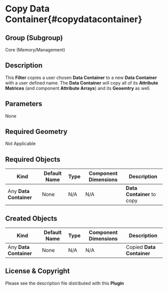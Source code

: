 Copy Data Container{#copydatacontainer}
=============

## Group (Subgroup) ##

Core (Memory/Management)


## Description ##

This **Filter** copies a user chosen **Data Container** to a new **Data Container** with a user defined name. The **Data Container** will copy all of its **Attribute Matrices** (and component **Attribute Arrays**) and its **Geoemtry** as well.

## Parameters ##

None

## Required Geometry ##

Not Applicable

## Required Objects ##

| Kind | Default Name | Type | Component Dimensions | Description |
|------|--------------|------|----------------------|-------------|
| Any **Data Container** | None | N/A | N/A | **Data Container** to copy |

## Created Objects ##

| Kind | Default Name | Type | Component Dimensions | Description |
|------|--------------|------|----------------------|-------------|
| Any **Data Container** | None | N/A | N/A | Copied **Data Container** |

## License & Copyright ##

Please see the description file distributed with this **Plugin**

